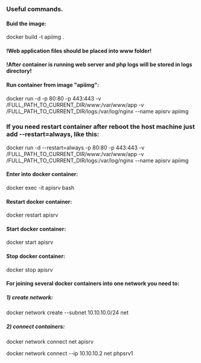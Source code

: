 ### Useful commands.
#### Buid the image:
docker build -t apiimg .

#### !Web application files should be placed into www folder!
#### !After container is running web server and php logs will be stored in logs directory!

#### Run container from image "apiimg": 
docker run -d -p 80:80 -p 443:443 -v /FULL_PATH_TO_CURRENT_DIR/www:/var/www/app -v /FULL_PATH_TO_CURRENT_DIR/logs:/var/log/nginx  --name apisrv apiimg

### If you need restart container after reboot the host machine just add --restart=always, like this:
docker run -d --restart=always -p 80:80 -p 443:443 -v /FULL_PATH_TO_CURRENT_DIR/www:/var/www/app -v /FULL_PATH_TO_CURRENT_DIR/logs:/var/log/nginx  --name apisrv apiimg

#### Enter into docker container:
docker exec -it apisrv bash

#### Restart docker container:
docker restart apisrv

#### Start docker container:
docker start apisrv

#### Stop docker container:
docker stop apisrv

#### For joining several docker containers into one network you need to:

##### 1) create network: 
docker network create --subnet 10.10.10.0/24 net
##### 2) connect containers: 
docker network connect net apisrv

docker network connect --ip 10.10.10.2 net phpsrv1
